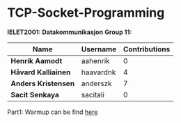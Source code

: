 # TCP-Socket-Programming

**IELET2001: Datakommunikasjon**
**Group 11:**


| Name  | Username |  Contributions |
| ------------- | ------------- |  ------------- |
| **Henrik Aamodt**  | aahenrik  |  0 |
| **Håvard Kalliainen**  | haavardnk  |  4 |
| **Anders Kristensen**  | anderszk  |  7 |
| **Sacit Senkaya**  | sacitali  |  0 |


Part1: Warmup can be find [here](https://github.com/anderszk/TCP-Socket-Programming/tree/master/Anders'%20kode)

